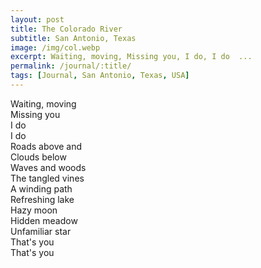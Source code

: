 ```yaml
---
layout: post
title: The Colorado River
subtitle: San Antonio, Texas
image: /img/col.webp
excerpt: Waiting, moving, Missing you, I do, I do  ...
permalink: /journal/:title/
tags: [Journal, San Antonio, Texas, USA]
---
```


Waiting, moving  
Missing you  
I do  
I do  
Roads above and  
Clouds below  
Waves and woods  
The tangled vines  
A winding path  
Refreshing lake  
Hazy moon  
Hidden meadow  
Unfamiliar star  
That's you  
That's you  
